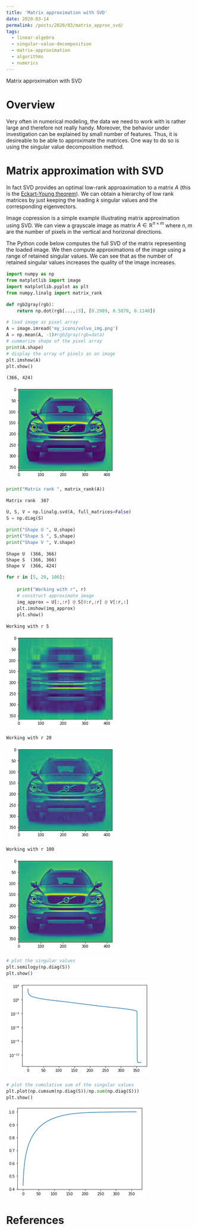 ```yaml
---
title: 'Matrix approximation with SVD'
date: 2020-03-14
permalink: /posts/2020/03/matrix_approx_svd/
tags:
  - linear-algebra
  - singular-value-decomposition
  - matrix-approximation
  - algorithms
  - numerics
---
```


Matrix approximation with SVD


Overview
======

Very often in numerical modeling, the data we need to work with is rather large and therefore not really handy. Moreover, the behavior under investigation can be explained by small number of features. Thus, it is desireable to be able to approximate the matrices. One way to do so  is using the singular value decomposition method. 

Matrix approximation with SVD
======

In fact SVD provides an optimal low-rank approaximation to a matrix $A$ (this is the <a href="https://en.wikipedia.org/wiki/Low-rank_approximation">Eckart-Young theorem</a>). We can obtain a hierarchy of low rank matrices by just keeping the leading $k$ singular values and the corresponding eigenvectors.

Image copression is a simple example illustrating matrix approximation using SVD. We can view a grayscale image as matrix $A \in \mathbb{R}^{n\times m}$ where $n, m$ are the number of pixels in the vertical and horizonal directions.  

The Python code below computes the full SVD of the matrix representing the loaded image. We then compute approximations of the image using a range of retained singular values. We can see that as the number of retained singular values increases the quality of the image increases.


```python
import numpy as np
from matplotlib import image
import matplotlib.pyplot as plt
from numpy.linalg import matrix_rank
```


```python
def rgb2gray(rgb):
    return np.dot(rgb[...,:3], [0.2989, 0.5870, 0.1140])
```


```python
# load image as pixel array
A = image.imread('my_icons/volvo_img.png')
A = np.mean(A, -1)#rgb2gray(rgb=data)
# summarize shape of the pixel array
print(A.shape)
# display the array of pixels as an image
plt.imshow(A)
plt.show()
```

    (366, 424)



![png](/images/output_11_1.png)



```python
print("Matrix rank ", matrix_rank(A))
```

    Matrix rank  307



```python
U, S, V = np.linalg.svd(A, full_matrices=False)
S = np.diag(S)
```


```python
print("Shape U ", U.shape)
print("Shape S ", S.shape)
print("Shape V ", V.shape)
```

    Shape U  (366, 366)
    Shape S  (366, 366)
    Shape V  (366, 424)



```python
for r in [5, 20, 100]:
    
    print("Working with r", r)
    # construct approximate image
    img_approx = U[:,:r] @ S[0:r,:r] @ V[:r,:] 
    plt.imshow(img_approx)
    plt.show()
```

    Working with r 5



![png](../images/output_15_1.png)


    Working with r 20



![png](../images/output_15_3.png)


    Working with r 100



![png](../images/output_15_5.png)



```python
# plot the singular values
plt.semilogy(np.diag(S))
plt.show()

```


![png](../images/output_16_0.png)



```python
# plot the cumulative sum of the singular values
plt.plot(np.cumsum(np.diag(S))/np.sum(np.diag(S)))
plt.show()
```


![png](../images/output_17_0.png)


References
======
